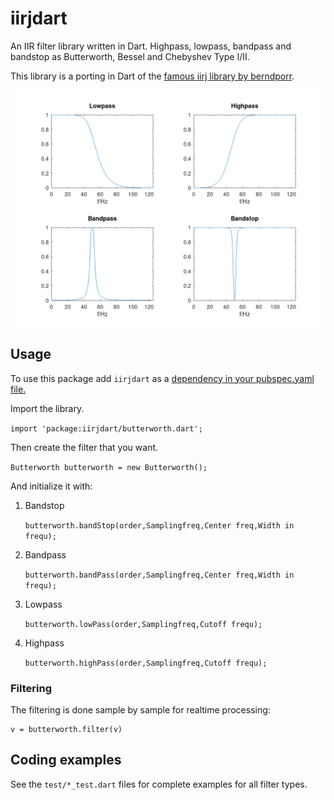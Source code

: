 # iirjdart

An IIR filter library written in Dart.
Highpass, lowpass, bandpass and bandstop as Butterworth, Bessel and Chebyshev Type I/II.

This library is a porting in Dart of the [famous iirj library by berndporr](https://github.com/berndporr/iirj).

![alt tag](filtertest.png)

## Usage

To use this package add `iirjdart` as a [dependency in your pubspec.yaml file.](https://flutter.dev/docs/development/packages-and-plugins/using-packages)

Import the library.

`import 'package:iirjdart/butterworth.dart';`

Then create the filter that you want.

`Butterworth butterworth = new Butterworth();`

And initialize it with:
1. Bandstop

   `butterworth.bandStop(order,Samplingfreq,Center freq,Width in frequ);`

2. Bandpass

   `butterworth.bandPass(order,Samplingfreq,Center freq,Width in frequ);`

3. Lowpass

   `butterworth.lowPass(order,Samplingfreq,Cutoff frequ);`

4. Highpass

   `butterworth.highPass(order,Samplingfreq,Cutoff frequ);`

### Filtering
The filtering is done sample by sample for realtime processing:

```
v = butterworth.filter(v)
```

## Coding examples
See the `test/*_test.dart` files for complete examples
for all filter types.